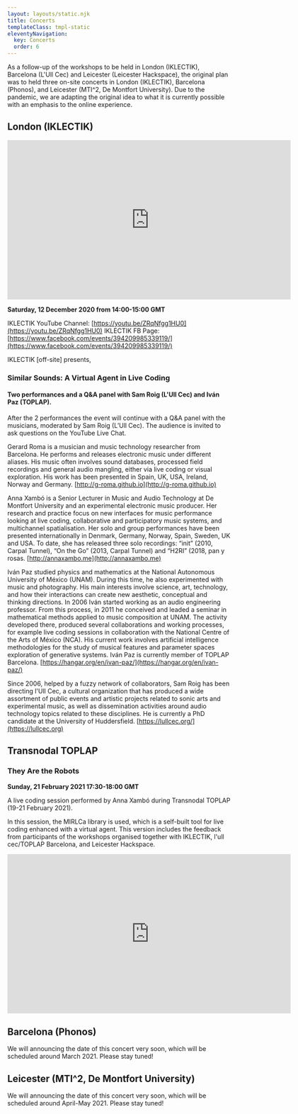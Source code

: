 ```yaml
---
layout: layouts/static.njk
title: Concerts
templateClass: tmpl-static
eleventyNavigation:
  key: Concerts
  order: 6
---
```


As a follow-up of the workshops to be held in London (IKLECTIK), Barcelona (L'Ull Cec) and Leicester (Leicester Hackspace), the original plan was to held three on-site concerts in London (IKLECTIK), Barcelona (Phonos), and Leicester (MTI^2, De Montfort University). Due to the pandemic, we are adapting the original idea to what it is currently possible with an emphasis to the online experience. 

## London (IKLECTIK)

<iframe class="responsive-video" width="640" height="360" src="https://www.youtube.com/embed/ZRqNfgg1HU0" frameborder="0" allow="accelerometer; autoplay; clipboard-write; encrypted-media; gyroscope; picture-in-picture" allowfullscreen></iframe>

**Saturday, 12 December 2020 from 14:00-15:00 GMT**

IKLECTIK YouTube Channel: [https://youtu.be/ZRqNfgg1HU0](https://youtu.be/ZRqNfgg1HU0)
IKLECTIK FB Page: [https://www.facebook.com/events/394209985339119/](https://www.facebook.com/events/394209985339119/)

IKLECTIK [off-site] presents,

### Similar Sounds: A Virtual Agent in Live Coding
#### Two performances and a Q&A panel with Sam Roig (L'Ull Cec) and Iván Paz (TOPLAP). 

After the 2 performances the event will continue with a Q&A panel with the musicians, moderated by Sam Roig (L’Ull Cec). The audience is invited to ask questions on the YouTube Live Chat.

Gerard Roma is a musician and music technology researcher from Barcelona. He performs and releases electronic music under different aliases. His music often involves sound databases, processed field recordings and general audio mangling, either via live coding or visual exploration. His work has been presented in Spain, UK, USA, Ireland, Norway and Germany.
[http://g-roma.github.io](http://g-roma.github.io)

Anna Xambó is a Senior Lecturer in Music and Audio Technology at De Montfort University and an experimental electronic music producer. Her research and practice focus on new interfaces for music performance looking at live coding, collaborative and participatory music systems, and multichannel spatialisation. Her solo and group performances have been presented internationally in Denmark, Germany, Norway, Spain, Sweden, UK and USA. To date, she has released three solo recordings: “init” (2010, Carpal Tunnel), “On the Go” (2013, Carpal Tunnel) and “H2RI” (2018, pan y rosas.
[http://annaxambo.me](http://annaxambo.me)

Iván Paz studied physics and mathematics at the National Autonomous University of México (UNAM). During this time, he also experimented with music and photography. His main interests involve science, art, technology, and how their interactions can create new aesthetic, conceptual and thinking directions. In 2006 Iván started working as an audio engineering professor. From this process, in 2011 he conceived and leaded a seminar in mathematical methods applied to music composition at UNAM. The activity developed there, produced several collaborations and working processes, for example live coding sessions in collaboration with the National Centre of the Arts of México (NCA). His current work involves artificial intelligence methodologies for the study of musical features and parameter spaces exploration of generative systems. Iván Paz is currently member of TOPLAP Barcelona.
[https://hangar.org/en/ivan-paz/](https://hangar.org/en/ivan-paz/)

Since 2006, helped by a fuzzy network of collaborators, Sam Roig has been directing l'Ull Cec, a cultural organization that has produced a wide assortment of public events and artistic projects related to sonic arts and experimental music, as well as dissemination activities around audio technology topics related to these disciplines. He is currently a PhD candidate at the University of Huddersfield.
[https://lullcec.org/](https://lullcec.org)

## Transnodal TOPLAP
### They Are the Robots

**Sunday, 21 February 2021 17:30-18:00 GMT**

A live coding session performed by Anna Xambó during Transnodal TOPLAP (19-21 February 2021).

In this session, the MIRLCa library is used, which is a self-built tool for live coding enhanced with a virtual agent. This version includes the feedback from participants of the workshops organised together with IKLECTIK, l'ull cec/TOPLAP Barcelona, and Leicester Hackspace.

<iframe title="vimeo-player" src="https://player.vimeo.com/video/515416972" width="640" height="360" frameborder="0" allowfullscreen></iframe>


## Barcelona (Phonos)

We will announcing the date of this concert very soon, which will be scheduled around March 2021. Please stay tuned!

## Leicester (MTI^2, De Montfort University)

We will announcing the date of this concert very soon, which will be scheduled around April-May 2021. Please stay tuned!